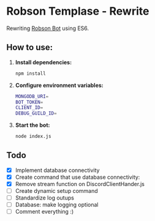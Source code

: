 # Robson Templase - Rewrite

Rewriting [Robson Bot](https://github.com/0LostConnection/Robson-Bot) using ES6.

## How to use:

1. **Install dependencies:**
    ```bash
    npm install
    ``````
2. **Configure environment variables:**
    ```bash
    MONGODB_URI=
    BOT_TOKEN=
    CLIENT_ID=
    DEBUG_GUILD_ID=
    ```
3. **Start the bot:**
    ```bash
    node index.js
    ```

## Todo
- [x] Implement database connectivity
- [x] Create command that use database connectivity:
- [x] Remove stream function on DiscordClientHander.js
- [ ] Create dynamic setup command
- [ ] Standardize log outups
- [ ] Database: make logging optional
- [ ] Comment everything :)